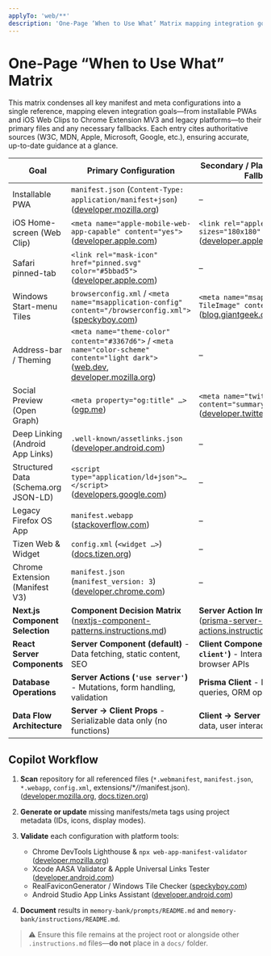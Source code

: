 ```yaml
---
applyTo: 'web/**'
description: 'One-Page ‘When to Use What’ Matrix mapping integration goals to configuration files, this is the most relevant when developing the web application.'
---
```


# One-Page “When to Use What” Matrix

This matrix condenses all key manifest and meta configurations into a single reference, mapping eleven integration goals—from installable PWAs and iOS Web Clips to Chrome Extension MV3 and legacy platforms—to their primary files and any necessary fallbacks. Each entry cites authoritative sources (W3C, MDN, Apple, Microsoft, Google, etc.), ensuring accurate, up-to-date guidance at a glance.

| Goal                                 | Primary Configuration                                                                                                                        | Secondary / Platform-specific Fallback                                                  |
| ------------------------------------ | -------------------------------------------------------------------------------------------------------------------------------------------- | --------------------------------------------------------------------------------------- |
| Installable PWA                      | `manifest.json` (`Content-Type: application/manifest+json`) ([developer.mozilla.org][1])                                                     | –                                                                                       |
| iOS Home-screen (Web Clip)           | `<meta name="apple-mobile-web-app-capable" content="yes">` ([developer.apple.com][2])                                                        | `<link rel="apple-touch-icon" sizes="180x180" href="…">` ([developer.apple.com][2])     |
| Safari pinned-tab                    | `<link rel="mask-icon" href="pinned.svg" color="#5bbad5">` ([developer.apple.com][3])                                                        | –                                                                                       |
| Windows Start-menu Tiles             | `browserconfig.xml` / `<meta name="msapplication-config" content="/browserconfig.xml">` ([speckyboy.com][4])                                 | `<meta name="msapplication-TileImage" content="…">` ([blog.giantgeek.com][5])           |
| Address-bar / Theming                | `<meta name="theme-color" content="#3367d6">` / `<meta name="color-scheme" content="light dark">` ([web.dev][6], [developer.mozilla.org][7]) | –                                                                                       |
| Social Preview (Open Graph)          | `<meta property="og:title" …>` ([ogp.me][8])                                                                                                 | `<meta name="twitter:card" content="summary_large_image">` ([developer.twitter.com][9]) |
| Deep Linking (Android App Links)     | `.well-known/assetlinks.json` ([developer.android.com][10])                                                                                  | –                                                                                       |
| Structured Data (Schema.org JSON-LD) | `<script type="application/ld+json">…</script>` ([developers.google.com][11])                                                                | –                                                                                       |
| Legacy Firefox OS App                | `manifest.webapp` ([stackoverflow.com][12])                                                                                                  | –                                                                                       |
| Tizen Web & Widget                   | `config.xml` (`<widget …>`) ([docs.tizen.org][13])                                                                                           | –                                                                                       |
| Chrome Extension (Manifest V3)       | `manifest.json` (`manifest_version: 3`) ([developer.chrome.com][14])                                                                         | –                                                                                       |
| **Next.js Component Selection**      | **Component Decision Matrix** ([nextjs-component-patterns.instructions.md][15])                                                              | **Server Action Implementation** ([prisma-server-actions.instructions.md][16])          |
| **React Server Components**          | **Server Component (default)** - Data fetching, static content, SEO                                                                          | **Client Component (`'use client'`)** - Interactivity, hooks, browser APIs              |
| **Database Operations**              | **Server Actions (`'use server'`)** - Mutations, form handling, validation                                                                   | **Prisma Client** - Database queries, ORM operations                                    |
| **Data Flow Architecture**           | **Server → Client Props** - Serializable data only (no functions)                                                                            | **Client → Server Actions** - Form data, user interactions                              |

## Copilot Workflow

1. **Scan** repository for all referenced files (`*.webmanifest`, `manifest.json`, `*.webapp`, `config.xml`, extensions/\*_/_/manifest.json). ([developer.mozilla.org][1], [docs.tizen.org][13])
2. **Generate or update** missing manifests/meta tags using project metadata (IDs, icons, display modes).
3. **Validate** each configuration with platform tools:
   - Chrome DevTools Lighthouse & `npx web-app-manifest-validator` ([developer.mozilla.org][1])
   - Xcode AASA Validator & Apple Universal Links Tester ([developer.android.com][10])
   - RealFaviconGenerator / Windows Tile Checker ([speckyboy.com][4])
   - Android Studio App Links Assistant ([developer.android.com][15])

4. **Document** results in `memory-bank/prompts/README.md` and `memory-bank/instructions/README.md`.

> ⚠️ Ensure this file remains at the project root or alongside other `.instructions.md` files—**do not** place in a `docs/` folder.

[1]: https://developer.mozilla.org/en-US/docs/Web/Progressive_web_apps/Manifest?utm_source=chatgpt.com 'Web application manifest - Progressive web apps - MDN Web Docs'
[2]: https://developer.apple.com/library/archive/documentation/AppleApplications/Reference/SafariWebContent/ConfiguringWebApplications/ConfiguringWebApplications.html?utm_source=chatgpt.com 'Configuring Web Applications - Apple Developer'
[3]: https://developer.apple.com/library/archive/documentation/AppleApplications/Reference/SafariWebContent/pinnedTabs/pinnedTabs.html?utm_source=chatgpt.com 'Creating Pinned Tab Icons - Apple Developer'
[4]: https://speckyboy.com/modern-favicon-icon-development/?utm_source=chatgpt.com 'Modern Favicon Development Techniques & Best Practices'
[5]: https://blog.giantgeek.com/?p=1418&utm_source=chatgpt.com '“msapplication-config” and browserconfig.xml - Giant Geek Blog'
[6]: https://web.dev/learn/html/metadata?utm_source=chatgpt.com 'Metadata | web.dev'
[7]: https://developer.mozilla.org/en-US/docs/Web/HTML/Reference/Elements/meta?utm_source=chatgpt.com '<meta>: The metadata element - HTML - MDN Web Docs - Mozilla'
[8]: https://ogp.me/?utm_source=chatgpt.com 'The Open Graph protocol'
[9]: https://developer.twitter.com/en/docs/tweets/optimize-with-cards/overview/abouts-cards?utm_source=chatgpt.com 'About Twitter Cards | Docs | Twitter Developer Platform - X'
[10]: https://developer.android.com/training/app-links/verify-android-applinks?utm_source=chatgpt.com 'Verify Android App Links | App architecture - Android Developers'
[11]: https://developers.google.com/search/docs/appearance/structured-data/intro-structured-data?utm_source=chatgpt.com 'Intro to How Structured Data Markup Works | Google Search Central'
[12]: https://stackoverflow.com/questions/36725046/examples-of-when-to-use-the-manifest-meta-data-tag?utm_source=chatgpt.com 'Examples of when to use the manifest meta-data tag - Stack Overflow'
[13]: https://docs.tizen.org/application/tizen-studio/web-tools/config-editor/?utm_source=chatgpt.com 'Configuring Applications | Tizen Docs'
[14]: https://developer.chrome.com/docs/extensions/reference/manifest?utm_source=chatgpt.com 'Manifest file format - Chrome for Developers'
[15]: https://developer.android.com/studio/write/app-link-indexing?utm_source=chatgpt.com 'Add Android App Links | Android Studio'
[16]: ./nextjs-component-patterns.instructions.md 'Next.js Component Pattern Selection'
[17]: ./prisma-server-actions.instructions.md 'Prisma with Next.js Server Actions'
